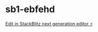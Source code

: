 # sb1-ebfehd

[Edit in StackBlitz next generation editor ⚡️](https://stackblitz.com/~/github.com/LikhithaLS/sb1-ebfehd)
